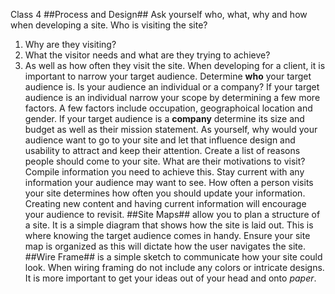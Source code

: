 Class 4
##Process and Design##
Ask yourself who, what, why and how when developing a site. 
Who is visiting the site?
1. Why are they visiting?
1. What the visitor needs and what are they trying to achieve?
1. As well as how often they visit the site.
When developing for a client, it is important to narrow your target audience. Determine **who** your target audience is. Is your audience an individual or a company? If your target audience is an individual narrow your scope by determining a few more factors.  A few factors include occupation, geographoical location and gender. 
If your target audience is a **company** determine its size and budget as well as their mission statement.
As yourself, why would your audience want to go to your site and let that influence design and usability to attract and keep their attention.
Create a list of reasons people should come to your site. What are their motivations to visit? Compile information you need to achieve this. Stay current with any information your audience may want to see. 
How often a person visits your site determines how often you should update your information. Creating new content and having current information will encourage your audience to revisit. 
##Site Maps## allow you to plan a structure of a site. It is a simple diagram that shows how the site is laid out. This is where knowing the target audience comes in handy. Ensure your site map is organized as this will dictate how the user navigates the site. 
##Wire Frame## is a simple sketch to communicate how your site could look. When wiring framing do not include any colors or intricate designs. It is more important to get your ideas out of your head and onto *paper*.  
 
 
 
 
 
 
 
 
 



